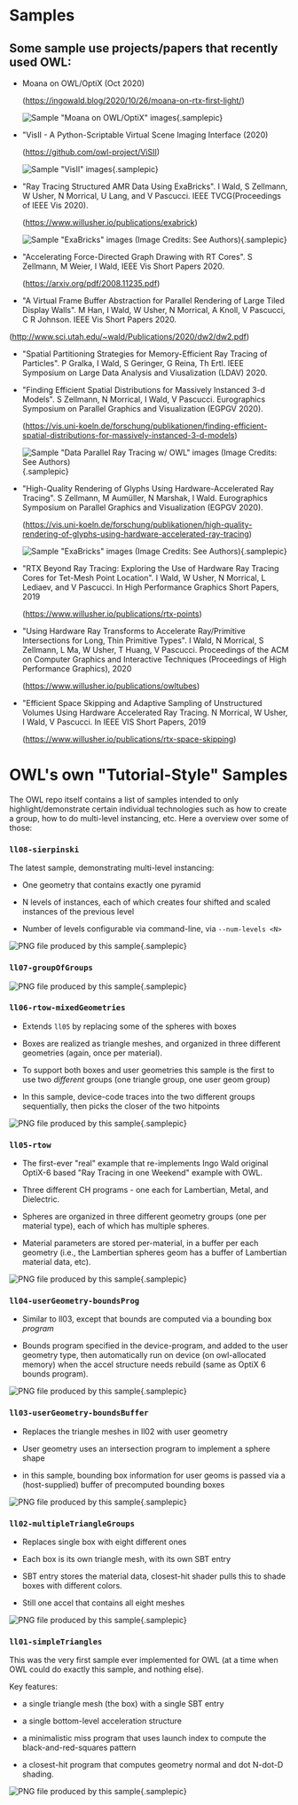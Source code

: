 # Samples

## Some sample use projects/papers that recently used OWL:

- Moana on OWL/OptiX (Oct 2020)

  (https://ingowald.blog/2020/10/26/moana-on-rtx-first-light/)

  ![Sample "Moana on OWL/OptiX" images](jpg/collage-moana.jpg){.samplepic}
  
- "VisII - A Python-Scriptable Virtual Scene Imaging Interface (2020)

  (https://github.com/owl-project/ViSII)

  ![Sample "VisII" images](jpg/collage-visii.jpg){.samplepic}
  
- "Ray Tracing Structured AMR Data Using ExaBricks". I Wald, S
  Zellmann, W Usher, N Morrical, U Lang, and V Pascucci. IEEE
  TVCG(Proceedings of IEEE Vis
  2020).
  
  (https://www.willusher.io/publications/exabrick)
  
  ![Sample "ExaBricks" images (Image Credits: See Authors)](jpg/collage-exabricks.jpg){.samplepic}
  
- "Accelerating Force-Directed Graph Drawing with RT Cores".  S
  Zellmann, M Weier, I Wald, IEEE Vis Short
  Papers 2020.
  
  (https://arxiv.org/pdf/2008.11235.pdf)
 
 
 - "A Virtual Frame Buffer Abstraction for Parallel Rendering of Large
  Tiled Display Walls". M Han, I Wald, W Usher, N Morrical, A Knoll, V
  Pascucci, C R Johnson. IEEE Vis Short Papers 2020.
  
  (http://www.sci.utah.edu/~wald/Publications/2020/dw2/dw2.pdf)
 
- "Spatial Partitioning Strategies for Memory-Efficient Ray Tracing of
  Particles".  P Gralka, I Wald, S Geringer, G Reina, Th Ertl. IEEE
  Symposium on Large Data Analysis and Viusalization (LDAV) 2020.
 
- "Finding Efficient Spatial Distributions for Massively Instanced 3-d
  Models".  S Zellmann, N Morrical, I Wald, V Pascucci.  Eurographics
  Symposium on Parallel Graphics and Visualization (EGPGV 2020).
  
  (https://vis.uni-koeln.de/forschung/publikationen/finding-efficient-spatial-distributions-for-massively-instanced-3-d-models)
 
  ![Sample "Data Parallel Ray Tracing w/ OWL" images (Image Credits: See Authors)](jpg/collage-instances.jpg){.samplepic}
 
- "High-Quality Rendering of Glyphs Using Hardware-Accelerated Ray
  Tracing".  S Zellmann, M Aumüller, N Marshak, I Wald.  Eurographics
  Symposium on Parallel Graphics and Visualization (EGPGV 2020).
  
  (https://vis.uni-koeln.de/forschung/publikationen/high-quality-rendering-of-glyphs-using-hardware-accelerated-ray-tracing)

  ![Sample "ExaBricks" images (Image Credits: See Authors)](jpg/collage-tubes.jpg){.samplepic}
  
- "RTX Beyond Ray Tracing: Exploring the Use of Hardware Ray Tracing
  Cores for Tet-Mesh Point Location". I Wald, W Usher, N Morrical, L
  Lediaev, and V Pascucci.  In High Performance Graphics Short Papers,
  2019 
  
  (https://www.willusher.io/publications/rtx-points)

- "Using Hardware Ray Transforms to Accelerate Ray/Primitive
  Intersections for Long, Thin Primitive Types". I Wald, N Morrical, S
  Zellmann, L Ma, W Usher, T Huang, V Pascucci.  Proceedings of the
  ACM on Computer Graphics and Interactive Techniques (Proceedings of
  High Performance Graphics), 2020
  
  (https://www.willusher.io/publications/owltubes)

- "Efficient Space Skipping and Adaptive Sampling of Unstructured
  Volumes Using Hardware Accelerated Ray Tracing. N Morrical, W
  Usher, I Wald, V Pascucci. In IEEE VIS Short Papers, 2019
  
  (https://www.willusher.io/publications/rtx-space-skipping)



<!-- ======================================================= -->
# OWL's own "Tutorial-Style" Samples

The OWL repo itself contains a list of samples intended to only
highlight/demonstrate certain individual technologies such as how to
create a group, how to do multi-level instancing, etc. Here a overview
over some of those:

<!-- ======================================================= -->
### `ll08-sierpinski`

The latest sample, demonstrating multi-level instancing:

- One geometry that contains exactly one pyramid

- N levels of instances, each of which creates four shifted and scaled
  instances of the previous level

- Number of levels configurable via command-line, via `--num-levels <N>`

![PNG file produced by this sample](samples/ll08-sierpinski.png.jpg){.samplepic}




<!-- ======================================================= -->
### `ll07-groupOfGroups`

![PNG file produced by this sample](samples/ll07-groupOfGroups.png.jpg){.samplepic}






<!-- ======================================================= -->
### `ll06-rtow-mixedGeometries`

- Extends `ll05` by replacing some of the spheres with boxes

- Boxes are realized as triangle meshes, and organized in
  three different geometries (again, once per material).

- To support both boxes and user geometries this sample is the first
  to use two *different* groups (one triangle group, one user geom
  group)

- In this sample, device-code traces into the two different groups
  sequentially, then picks the closer of the two hitpoints

![PNG file produced by this sample](samples/ll06-rtow-mixedGeometries.png.jpg){.samplepic}





<!-- ======================================================= -->
### `ll05-rtow`

- The first-ever "real" example that re-implements Ingo Wald
  original OptiX-6 based "Ray Tracing in one Weekend" example
  with OWL.

- Three different CH programs - one each for Lambertian, Metal, and Dielectric.

- Spheres are organized in three different geometry groups (one per
  material type), each of which has multiple spheres.

- Material parameters are stored per-material, in a buffer per each
  geometry (i.e., the Lambertian spheres geom has a buffer of Lambertian
  material data, etc).

![PNG file produced by this sample](samples/ll05-rtow.png.jpg){.samplepic}




<!-- ======================================================= -->
### `ll04-userGeometry-boundsProg`

- Similar to ll03, except that bounds are computed via a bounding box *program*

- Bounds program specified in the device-program, and added to the
  user geometry type, then automatically run on device (on
  owl-allocated memory) when the accel structure needs rebuild (same
  as OptiX 6 bounds program).
  
![PNG file produced by this sample](samples/ll04-userGeometry-boundsProg.png.jpg){.samplepic}





<!-- ======================================================= -->
### `ll03-userGeometry-boundsBuffer`

- Replaces the triangle meshes in ll02 with user geometry

- User geometry uses an intersection program to implement a sphere shape

- in this sample, bounding box information for user geoms is passed
  via a (host-supplied) buffer of precomputed bounding boxes

![PNG file produced by this sample](samples/ll03-userGeometry-boundsBuffer.png.jpg){.samplepic}







<!-- ======================================================= -->
### `ll02-multipleTriangleGroups`

- Replaces single box with eight different ones

- Each box is its own triangle mesh, with its own SBT entry

- SBT entry stores the material data, closest-hit shader pulls this to
shade boxes with different colors.

- Still one accel that contains all eight meshes

![PNG file produced by this sample](samples/ll02-multipleTriangleGroups.png.jpg){.samplepic}










<!-- ======================================================= -->
### `ll01-simpleTriangles`

This was the very first sample ever implemented for OWL (at a time
when OWL could do exactly this sample, and nothing else).

Key features:

- a single triangle mesh (the box) with a single SBT entry

- a single bottom-level acceleration structure

- a minimalistic miss program that uses launch index to compute the
  black-and-red-squares pattern

- a closest-hit program that computes geometry normal and dot N-dot-D shading.


![PNG file produced by this sample](samples/ll01-simpleTriangles.png.jpg){.samplepic}
